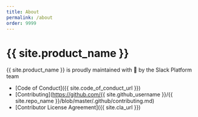 ```yaml
---
title: About
permalink: /about
order: 9999
---
```

# {{ site.product_name }}

{{ site.product_name }} is proudly maintained with :sparkling_heart: by the Slack Platform team

  * [Code of Conduct]({{ site.code_of_conduct_url }})
  * [Contributing](https://github.com/{{ site.github_username }}/{{ site.repo_name }}/blob/master/.github/contributing.md)
  * [Contributor License Agreement]({{ site.cla_url }})
